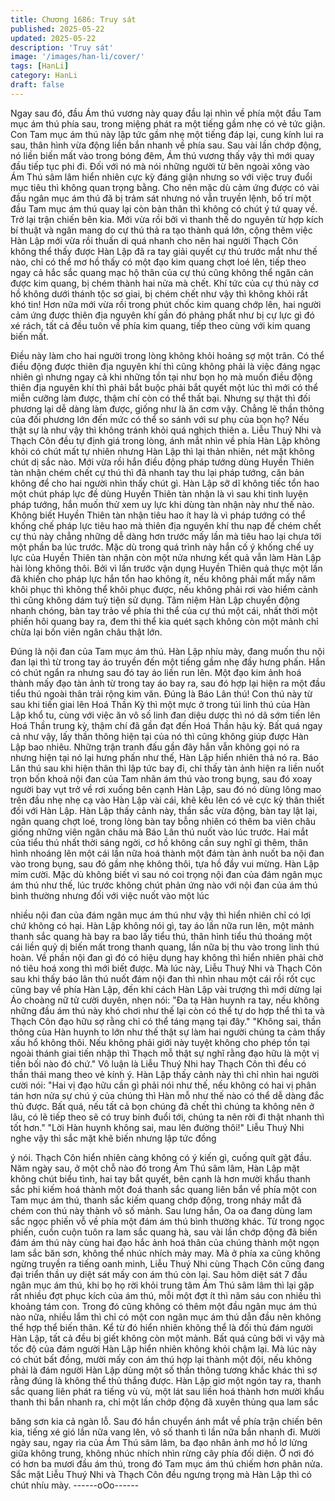 ```yaml
---
title: Chương 1686: Truy sát
published: 2025-05-22
updated: 2025-05-22
description: 'Truy sát'
image: '/images/han-li/cover/'
tags: [HanLi]
category: HanLi
draft: false
---
```


Ngay sau đó, đầu Ám thú vương này quay đầu lại nhìn về phía
một đầu Tam mục ám thú phía sau, trong miệng phát ra một tiếng
gầm nhẹ có vẻ tức giận.
Con Tam mục ám thú này lập tức gầm nhẹ một tiếng đáp lại, cung
kính lui ra sau, thân hình vừa động liền bắn nhanh về phía sau.
Sau vài lần chớp động, nó liền biến mất vào trong bóng đêm, Ám
thú vương thấy vậy thì mới quay đầu tiếp tục phi đi.
Đối với nó mà nói những người từ bên ngoài xông vào Ám Thú
sâm lâm hiển nhiên cực kỳ đáng giận nhưng so với việc truy đuổi
mục tiêu thì không quan trọng bằng. Cho nên mặc dù cảm ứng
được có vài đầu ngân mục ám thú đã bị trảm sát nhưng nó vẫn
truyền lệnh, bố trí một đầu Tam mục ám thú quay lại còn bản thân
thì không có chút ý tứ quay về.
Trở lại trận chiến bên kia.
Mới vừa rồi bởi vì thanh thế do nguyên từ hợp kích bí thuật và
ngân mang do cự thú thả ra tạo thành quá lớn, cộng thêm việc
Hàn Lập mới vừa rồi thuấn di quá nhanh cho nên hai người
Thạch Côn không thể thấy được Hàn Lập đã ra tay giải quyết cự
thú trước mắt như thế nào, chỉ có thể mơ hồ thấy có một đạo kim
quang chợt loé lên, tiếp theo ngay cả hắc sắc quang mạc hộ thân
của cự thú cũng không thể ngăn cản được kim quang, bị chém
thành hai nửa mà chết. Khí tức của cự thú này cơ hồ không dưới
thánh tộc sơ giai, bị chém chết như vậy thì không khỏi rất khó tin!
Hơn nữa mới vừa rồi trong phút chốc kim quang chớp lên, hai
người cảm ứng được thiên địa nguyên khí gần đó phảng phất
như bị cự lực gì đó xé rách, tất cả đều tuôn về phía kim quang,
tiếp theo cùng với kim quang biến mất.

Điều này làm cho hai người trong lòng không khỏi hoảng sợ một
trân.
Có thể điều động được thiên địa nguyên khí thì cũng không phải
là việc đáng ngạc nhiên gì nhưng ngay cả khi những tồn tại như
bọn họ mà muốn điều động thiên địa nguyên khí thì phải bắt buộc
phải bắt quyết một lúc thì mới có thể miễn cưỡng làm được, thậm
chí còn có thể thất bại. Nhưng sự thật thì đối phương lại dễ dàng
làm được, giống như là ăn cơm vậy. Chẳng lẽ thần thông của đối
phương lớn đến mức có thể so sánh với sư phụ của bọn họ? Nếu
thật sự là như vậy thì không tránh khỏi quá nghịch thiên a.
Liễu Thuý Nhi và Thạch Côn đều tự định giá trong lòng, ánh mắt
nhìn về phía Hàn Lập không khỏi có chút mất tự nhiên nhưng Hàn
Lập thì lại thản nhiên, nét mặt không chút dị sắc nào. Mới vừa rồi
hắn điều động pháp tướng dùng Huyền Thiên tàn nhận chém chết
cự thú thì đã nhanh tay thu lại pháp tướng, căn bản không để cho
hai người nhìn thấy chút gì. Hàn Lập sỡ dĩ không tiếc tổn hao một
chút pháp lực đề dùng Huyền Thiên tàn nhận là vì sau khi tinh
luyện pháp tướng, hắn muốn thử xem uy lực khi dùng tàn nhận
này như thế nào.
Không biết Huyền Thiên tàn nhận tiêu hao ít hay là vì pháp tướng
có thể khống chế pháp lực tiêu hao mà thiên địa nguyên khí thu
nạp để chém chết cự thú này chẳng những dễ dàng hơn trước
mấy lần mà tiêu hao lại chưa tới một phần ba lúc trước.
Mặc dù trong quá trình này hắn cố ý khống chế uy lực của Huyền
Thiên tàn nhận còn một nửa nhưng kết quả vẫn làm Hàn Lập hài
lòng không thôi. Bởi vì lần trước vận dụng Huyền Thiên quả thực
một lần đã khiến cho pháp lực hắn tổn hao không ít, nếu không
phải mất mấy năm khôi phục thì không thể khôi phục được, nếu
không phải rơi vào hiểm cảnh thì cũng không dám tuỳ tiện sử
dụng.
Tâm niệm Hàn Lập chuyển động nhanh chóng, bàn tay trảo về
phía thi thể của cự thú một cái, nhất thời một phiến hôi quang bay
ra, đem thi thể kia quét sạch không còn một mảnh chỉ chừa lại
bốn viên ngân châu thật lớn.

Đúng là nội đan của Tam mục ám thú.
Hàn Lập nhíu mày, đang muốn thu nội đan lại thì từ trong tay áo
truyền đến một tiếng gầm nhẹ đầy hưng phấn.
Hắn có chút ngẩn ra nhưng sau đó tay áo liền run lên. Một đạo
kim ảnh hoá thành mấy đạo tàn ảnh từ trong tay áo bay ra, sau đó
hợp lại hiện ra một đầu tiểu thú ngoài thân trải rộng kim văn.
Đúng là Báo Lân thú!
Con thú này từ sau khi tiến giai lên Hoá Thần Kỳ thì một mực ở
trong túi linh thú của Hàn Lập khổ tu, cùng với việc ăn vô số linh
đan diệu dược thì nó dã sớm tiến lên Hoá Thần trung kỳ, thậm chí
đã gần đạt đến Hoá Thần hậu kỳ. Bất quá ngay cả như vậy, lấy
thần thông hiện tại của nó thì cũng không giúp được Hàn Lập bao
nhiêu.
Những trận tranh đấu gần đây hắn vẫn không gọi nó ra nhưng
hiện tại nó lại hưng phấn như thế, Hàn Lập hiển nhiên thả nó ra.
Báo Lân thú sau khi hiện thân thì lập tức bay đi, chỉ thấy tàn ảnh
hiện ra liền nuốt trọn bốn khoả nội đan của Tam nhãn ám thú vào
trong bụng, sau đó xoay người bay vụt trở về rơi xuống bên cạnh
Hàn Lập, sau đó nó dùng lông mao trên đầu nhẹ nhẹ cạ vào Hàn
Lập vài cái, khẽ kêu lên có vẻ cực kỳ thân thiết đối với Hàn Lập.
Hàn Lập thấy cảnh này, thần sắc vừa động, bàn tay lật lại, ngân
quang chợt loé, trong lòng bàn tay bỗng nhiên có thêm ba viên
châu giống những viên ngân châu mà Báo Lân thú nuốt vào lúc
trước. Hai mắt của tiểu thú nhất thời sáng ngời, cơ hồ không cần
suy nghĩ gì thêm, thân hình nhoáng lên một cái lần nữa hoá thành
một đám tàn ảnh nuốt ba nội đan vào trong bụng, sau đó gầm nhẹ
không thôi, tựa hồ đầy vui mừng.
Hàn Lập mỉm cười.
Mặc dù không biết vì sau nó coi trọng nội đan của đám ngân mục
ám thú như thế, lúc trước không chút phản ứng nào với nội đan
của ám thú bình thường nhưng đối với việc nuốt vào một lúc

nhiều nội đan của đám ngân mục ám thú như vậy thì hiển nhiên
chỉ có lợi chứ không có hại.
Hàn Lập không nói gì, tay áo lần nữa run lên, một mảnh thanh
sắc quang hà bay ra bao lấy tiểu thú, thân hình tiểu thú thoáng
một cái liền quỷ dị biến mất trong thanh quang, lần nữa bị thu vào
trong linh thú hoàn.
Về phần nội đan gì đó có hiệu dụng hay không thì hiển nhiên phải
chờ nó tiêu hoá xong thì mới biết được. Mà lúc này, Liễu Thuý Nhi
và Thạch Côn sau khi thấy báo lân thú nuốt đám nội đan thì nhìn
nhau một cái rồi rốt cục cũng bay về phía Hàn Lập, đến khi cách
Hàn Lập vài trượng thì mới dừng lại
Áo choàng nữ tử cười duyên, nhẹn nói:
"Đa tạ Hàn huynh ra tay, nếu không những đầu ám thú này khó
chơi như thế lại còn có thể tự do hợp thể thì ta và Thạch Côn đạo
hữu sợ rằng chỉ có thể táng mạng tại đây."
"Không sai, thần thông cùa Hàn huynh to lớn như thế thật sự làm
hai người chúng ta cảm thấy xấu hổ không thôi. Nếu không phải
giới này tuyệt không cho phép tồn tại ngoài thánh giai tiến nhập
thì Thạch mỗ thật sự nghĩ rằng đạo hữu là một vị tiền bối nào đó
chứ."
Vô luận là Liễu Thuý Nhi hay Thạch Côn thì đều có thần thái
mang theo vẻ kính ý.
Hàn Lập thấy cảnh này thì chỉ nhìn hai người cười nói:
"Hai vị đạo hữu cần gì phải nói như thế, nếu không có hai vị phân
tán hơn nửa sự chú ý của chúng thì Hàn mỗ như thế nào có thể
dễ dàng đắc thủ được. Bất quá, nếu tất cả bọn chúng đã chết thì
chúng ta không nên ở lâu, có lẽ tiếp theo sẽ có truy binh đuổi tới,
chúng ta nên rời đi thật nhanh thì tốt hơn."
"Lời Hàn huynh không sai, mau lên đường thôi!"
Liễu Thuý Nhi nghe vậy thì sắc mặt khẽ biến nhưng lập tức đồng

ý nói.
Thạch Côn hiển nhiên càng không có ý kiến gì, cuống quít gật
đầu.
Năm ngày sau, ở một chỗ nào đó trong Ám Thú sâm lâm, Hàn
Lập mặt không chút biểu tình, hai tay bắt quyết, bên cạnh là hơn
mười khẩu thanh sắc phi kiếm hoá thành một đoá thanh sắc
quang liên bắn về phía một con Tam mục ám thú, thanh sắc kiếm
quang chớp động, trong nháy mắt đã chém con thú này thành vô
số mảnh. Sau lưng hắn, Oa oa đang dùng lam sắc ngọc phiến vỗ
về phía một đám ám thú bình thường khác.
Từ trong ngọc phiến, cuồn cuộn tuôn ra lam sắc quang hà, sau
vài lần chớp động đã biến đám ám thú này cùng hai đạo hắc ảnh
hoá thân của chúng thành một ngọn lam sắc băn sơn, không thể
nhúc nhích mảy may.
Mà ở phía xa cũng không ngừng truyền ra tiếng oanh minh, Liễu
Thuý Nhi cùng Thạch Côn cũng đang đại triển thần uy diệt sát
mấy con ám thú còn lại.
Sau hôm diệt sát 7 đầu ngân mục ám thú, khi bọ họ rời khỏi trung
tâm Ám Thú sâm lâm thì lại gặp rất nhiều đợt phục kích của ám
thú, mỗi một đợt ít thì năm sáu con nhiều thì khoảng tám con.
Trong đó cũng không có thêm một đầu ngân mục ám thú nào
nữa, nhiều lắm thì chỉ có một con ngân mục ám thú dẫn đầu nên
không thể hợp thể biến thân.
Kể từ đó hiển nhiên không thể là đối thủ đám người Hàn Lập, tất
cả đều bị giết không còn một mảnh. Bất quá cũng bởi vì vậy mà
tốc độ của đám người Hàn Lập hiển nhiên không khỏi chậm lại.
Mà lúc này có chút bất đồng, mười mấy con ám thú hợp lại thành
một đội, nếu không phải là đám người Hàn Lập dùng một số thần
thông tương khắc khác thì sợ rằng đúng là không thể thủ thắng
được.
Hàn Lập giơ một ngón tay ra, thanh sắc quang liên phát ra tiếng
vù vù, một lát sau liền hoá thành hơn mười khẩu thanh thi bắn
nhanh ra, chỉ một lần chớp động đã xuyên thủng qua lam sắc

băng sơn kia cả ngàn lỗ. Sau đó hắn chuyển ánh mắt về phía trận
chiến bên kia, tiếng xé gió lần nữa vang lên, vô số thanh tì lần
nữa bắn nhanh đi.
Mười ngày sau, ngay rìa của Ám Thú sâm lâm, ba đạo nhân ảnh
mơ hồ lơ lửng giữa không trung, không nhúc nhích nhìn rừng cây
phía đối diện. Ở nơi đó có hơn ba mươi đầu ám thú, trong đó Tam
mục ám thú chiếm hơn phân nửa. Sắc mặt Liễu Thuý Nhi và
Thạch Côn đều ngưng trọng mà Hàn Lập thì có chút nhíu mày.
------oOo------
